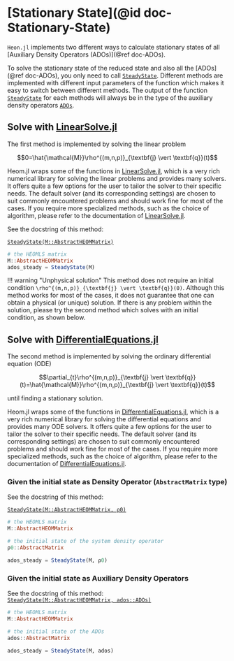 # [Stationary State](@id doc-Stationary-State)
`Heon.jl` implements two different ways to calculate stationary states of all [Auxiliary Density Operators (ADOs)](@ref doc-ADOs).

To solve the stationary state of the reduced state and also all the [ADOs](@ref doc-ADOs), you only need to call [`SteadyState`](@ref). Different methods are implemented with different input parameters of the function which makes it easy to switch between different methods. The output of the function [`SteadyState`](@ref) for each methods will always be in the type of the auxiliary density operators [`ADOs`](@ref).

## Solve with [LinearSolve.jl](http://linearsolve.sciml.ai/stable/)
The first method is implemented by solving the linear problem
```math
0=\hat{\mathcal{M}}\rho^{(m,n,p)}_{\textbf{j} \vert \textbf{q}}(t)
```

Heom.jl wraps some of the functions in [LinearSolve.jl](http://linearsolve.sciml.ai/stable/), which is a very rich numerical library for solving the linear problems and provides many solvers. It offers quite a few options for the user to tailor the solver to their specific needs. The default solver (and its corresponding settings) are chosen to suit commonly encountered problems and should work fine for most of the cases. If you require more specialized methods, such as the choice of algorithm, please refer to the documentation of [LinearSolve.jl](http://linearsolve.sciml.ai/stable/).

See the docstring of this method:  

[`SteadyState(M::AbstractHEOMMatrix)`](@ref)

```julia
# the HEOMLS matrix
M::AbstractHEOMMatrix  
ados_steady = SteadyState(M)
```
!!! warning "Unphysical solution"
    This method does not require an initial condition ``\rho^{(m,n,p)}_{\textbf{j} \vert \textbf{q}}(0)``. Although this method works for most of the cases, it does not guarantee that one can obtain a physical (or unique) solution. If there is any problem within the solution, please try the second method which solves with an initial condition, as shown below.

## Solve with [DifferentialEquations.jl](https://diffeq.sciml.ai/stable/)
The second method is implemented by solving the ordinary differential equation (ODE)
```math
\partial_{t}\rho^{(m,n,p)}_{\textbf{j} \vert \textbf{q}}(t)=\hat{\mathcal{M}}\rho^{(m,n,p)}_{\textbf{j} \vert \textbf{q}}(t)
```
until finding a stationary solution.

Heom.jl wraps some of the functions in [DifferentialEquations.jl](https://diffeq.sciml.ai/stable/), which is a very rich numerical library for solving the differential equations and provides many ODE solvers. It offers quite a few options for the user to tailor the solver to their specific needs. The default solver (and its corresponding settings) are chosen to suit commonly encountered problems and should work fine for most of the cases. If you require more specialized methods, such as the choice of algorithm, please refer to the documentation of [DifferentialEquations.jl](https://diffeq.sciml.ai/stable/).


### Given the initial state as Density Operator (`AbstractMatrix` type)
See the docstring of this method:  

[`SteadyState(M::AbstractHEOMMatrix, ρ0)`](@ref)

```julia
# the HEOMLS matrix
M::AbstractHEOMMatrix  

# the initial state of the system density operator
ρ0::AbstractMatrix

ados_steady = SteadyState(M, ρ0)
```

### Given the initial state as Auxiliary Density Operators
See the docstring of this method:  
[`SteadyState(M::AbstractHEOMMatrix, ados::ADOs)`](@ref)

```julia
# the HEOMLS matrix
M::AbstractHEOMMatrix  

# the initial state of the ADOs
ados::AbstractMatrix

ados_steady = SteadyState(M, ados)
```